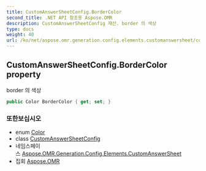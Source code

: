 ```yaml
---
title: CustomAnswerSheetConfig.BorderColor
second_title: .NET API 참조용 Aspose.OMR
description: CustomAnswerSheetConfig 재산. border 의 색상
type: docs
weight: 40
url: /ko/net/aspose.omr.generation.config.elements.customanswersheet/customanswersheetconfig/bordercolor/
---
```

## CustomAnswerSheetConfig.BorderColor property

border 의 색상

```csharp
public Color BorderColor { get; set; }
```

### 또한보십시오

* enum [Color](../../../aspose.omr.generation/color/)
* class [CustomAnswerSheetConfig](../)
* 네임스페이스 [Aspose.OMR.Generation.Config.Elements.CustomAnswerSheet](../../customanswersheetconfig/)
* 집회 [Aspose.OMR](../../../)



